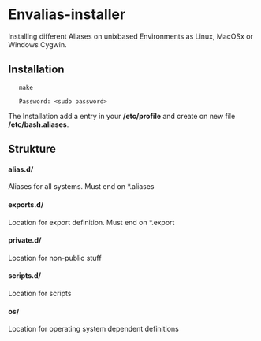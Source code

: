 # Envalias-installer
Installing different Aliases on unixbased Environments as Linux, MacOSx or Windows Cygwin.

## Installation

```
   make

   Password: <sudo password>
```

The Installation add a entry in your **/etc/profile** and create on new file **/etc/bash.aliases**.

## Strukture

#### alias.d/
Aliases for all systems. Must end on *.aliases

#### exports.d/
Location for export definition. Must end on *.export 

#### private.d/
Location for non-public stuff

#### scripts.d/
Location for scripts

#### os/
Location for operating system dependent definitions

